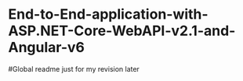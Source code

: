 # End-to-End-application-with-ASP.NET-Core-WebAPI-v2.1-and-Angular-v6
#Global readme just for my revision later

